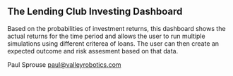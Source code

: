 ## The Lending Club Investing Dashboard

Based on the probabilities of investment returns, this dashboard shows the actual returns for the time period and allows the user to run multiple simulations using different criterea of loans. The user can then create an expected outcome and risk assesment based on that data.

Paul Sprouse
paul@valleyrobotics.com
